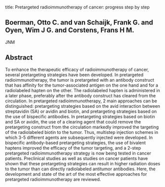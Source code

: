 title: Pretargeted radioimmunotherapy of cancer: progress step by step

## Boerman, Otto C. and van Schaijk, Frank G. and Oyen, Wim J G. and Corstens, Frans H M.
JNM


## Abstract
To enhance the therapeutic efficacy of radioimmunotherapy of cancer, several pretargeting strategies have been developed. In pretargeted radioimmunotherapy, the tumor is pretargeted with an antibody construct that has affinity for the tumor-associated antigen on the one hand and for a radiolabeled hapten on the other. The radiolabeled hapten is administered in a later phase, preferably after the antibody construct has cleared from the circulation. In pretargeted radioimmunotherapy, 2 main approaches can be distinguished: pretargeting strategies based on the avid interaction between streptavidin (SA) or avidin and biotin, and pretargeting strategies based on the use of bispecific antibodies. In pretargeting strategies based on biotin and SA or avidin, the use of a clearing agent that could remove the pretargeting construct from the circulation markedly improved the targeting of the radiolabeled biotin to the tumor. Thus, multistep injection schemes in which 3-5 different agents are subsequently injected were developed. In bispecific antibody-based pretargeting strategies, the use of bivalent haptens improved the efficacy of the tumor targeting, and a 2-step pretargeted radioimmunotherapy strategy is now being tested in cancer patients. Preclinical studies as well as studies on cancer patients have shown that these pretargeting strategies can result in higher radiation doses to the tumor than can directly radiolabeled antitumor antibodies. Here, the development and state of the art of the most effective approaches for pretargeted radioimmunotherapy are reviewed.

